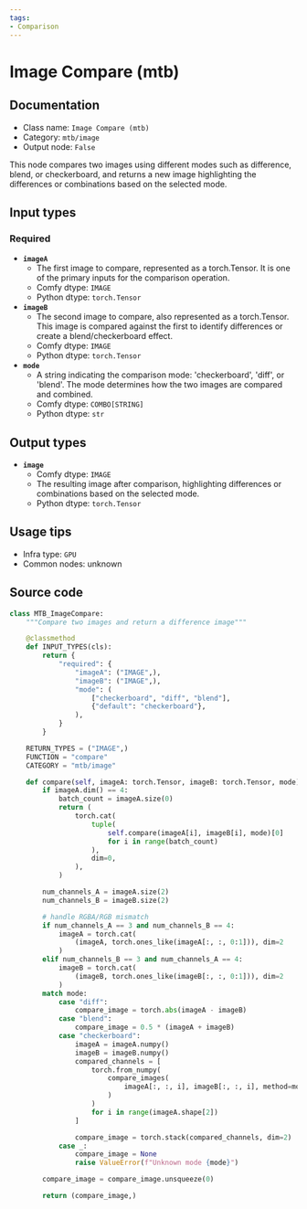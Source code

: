 ```yaml
---
tags:
- Comparison
---
```


# Image Compare (mtb)
## Documentation
- Class name: `Image Compare (mtb)`
- Category: `mtb/image`
- Output node: `False`

This node compares two images using different modes such as difference, blend, or checkerboard, and returns a new image highlighting the differences or combinations based on the selected mode.
## Input types
### Required
- **`imageA`**
    - The first image to compare, represented as a torch.Tensor. It is one of the primary inputs for the comparison operation.
    - Comfy dtype: `IMAGE`
    - Python dtype: `torch.Tensor`
- **`imageB`**
    - The second image to compare, also represented as a torch.Tensor. This image is compared against the first to identify differences or create a blend/checkerboard effect.
    - Comfy dtype: `IMAGE`
    - Python dtype: `torch.Tensor`
- **`mode`**
    - A string indicating the comparison mode: 'checkerboard', 'diff', or 'blend'. The mode determines how the two images are compared and combined.
    - Comfy dtype: `COMBO[STRING]`
    - Python dtype: `str`
## Output types
- **`image`**
    - Comfy dtype: `IMAGE`
    - The resulting image after comparison, highlighting differences or combinations based on the selected mode.
    - Python dtype: `torch.Tensor`
## Usage tips
- Infra type: `GPU`
- Common nodes: unknown


## Source code
```python
class MTB_ImageCompare:
    """Compare two images and return a difference image"""

    @classmethod
    def INPUT_TYPES(cls):
        return {
            "required": {
                "imageA": ("IMAGE",),
                "imageB": ("IMAGE",),
                "mode": (
                    ["checkerboard", "diff", "blend"],
                    {"default": "checkerboard"},
                ),
            }
        }

    RETURN_TYPES = ("IMAGE",)
    FUNCTION = "compare"
    CATEGORY = "mtb/image"

    def compare(self, imageA: torch.Tensor, imageB: torch.Tensor, mode):
        if imageA.dim() == 4:
            batch_count = imageA.size(0)
            return (
                torch.cat(
                    tuple(
                        self.compare(imageA[i], imageB[i], mode)[0]
                        for i in range(batch_count)
                    ),
                    dim=0,
                ),
            )

        num_channels_A = imageA.size(2)
        num_channels_B = imageB.size(2)

        # handle RGBA/RGB mismatch
        if num_channels_A == 3 and num_channels_B == 4:
            imageA = torch.cat(
                (imageA, torch.ones_like(imageA[:, :, 0:1])), dim=2
            )
        elif num_channels_B == 3 and num_channels_A == 4:
            imageB = torch.cat(
                (imageB, torch.ones_like(imageB[:, :, 0:1])), dim=2
            )
        match mode:
            case "diff":
                compare_image = torch.abs(imageA - imageB)
            case "blend":
                compare_image = 0.5 * (imageA + imageB)
            case "checkerboard":
                imageA = imageA.numpy()
                imageB = imageB.numpy()
                compared_channels = [
                    torch.from_numpy(
                        compare_images(
                            imageA[:, :, i], imageB[:, :, i], method=mode
                        )
                    )
                    for i in range(imageA.shape[2])
                ]

                compare_image = torch.stack(compared_channels, dim=2)
            case _:
                compare_image = None
                raise ValueError(f"Unknown mode {mode}")

        compare_image = compare_image.unsqueeze(0)

        return (compare_image,)

```
